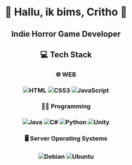 <h1 align="center">
  👋 Hallu, ik bims, Critho 👋

</h1>
<h2 align="center">Indie Horror Game Developer</h2>



  <h2 align="center">

 💻 Tech Stack

   </h2>

  <h3 align="center">

 🌐 WEB

   </h3>
  <h3 align="center">
   
  ![HTML](https://img.shields.io/badge/HTML5-%23E34F26.svg?style=for-the-badge&logo=html5&logoColor=white) 
  ![CSS3](https://img.shields.io/badge/CSS3-%231572B6.svg?style=for-the-badge&logo=css3&logoColor=white) 
  ![JavaScript](https://img.shields.io/badge/JavaScript-%23323330.svg?style=for-the-badge&logo=javascript&logoColor=%23F7DF1E) 

   </h3>
     <h3 align="center">

   👨‍💻 Programming

   </h3>
        <h3 align="center">

  ![Java](https://img.shields.io/badge/Java-%23007396.svg?style=for-the-badge&logo=Java&logoColor=white) 
  ![C#](https://img.shields.io/badge/C%23-239120?style=for-the-badge&logo=c-sharp&logoColor=white) 
  ![Python](https://img.shields.io/badge/Python-%233776AB.svg?style=for-the-badge&logo=Python&logoColor=white) 
  ![Unity](https://img.shields.io/badge/Unity-000000?style=for-the-badge&logo=unity&logoColor=white)

   </h3>
        <h3 align="center">

   🖥️ Server Operating Systems

   </h3>
           <h3 align="center">

  ![Debian](https://img.shields.io/badge/Debian-A81D33?style=for-the-badge&logo=debian&logoColor=white)
  ![Ubuntu](https://img.shields.io/badge/Ubuntu-E95420?style=for-the-badge&logo=ubuntu&logoColor=white)
  
   </h3>
